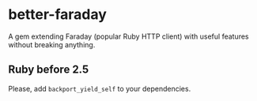 # better-faraday

A gem extending Faraday (popular Ruby HTTP client) with useful features without breaking anything.

## Ruby before 2.5

Please, add `backport_yield_self` to your dependencies.
